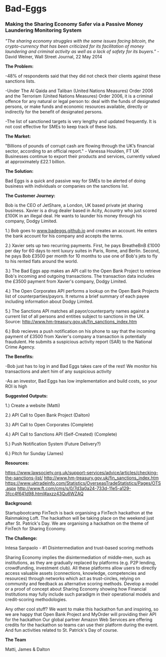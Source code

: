 # Bad-Eggs
<h3>Making the Sharing Economy Safer via a Passive Money Laundering Monitoring System</h3>

<i>"The sharing economy struggles with the same issues facing bitcoin, the crypto-currency that has been criticized for its facilitation of money laundering and criminal activity as well as a lack of safety for its buyers."</i> - David Weiner, Wall Street Journal, 22 May 2014

<b>The Problem:</b>

-48% of respondents said that they did not check their clients against these sanctions lists. 

-Under The Al Qaida and Taliban (United Nations Measures) Order 2006 and the Terrorism (United Nations Measures) Order 2006, 
it is a criminal offence for any natural or legal person to:  deal with the funds of designated persons, or make funds and economic resources available, directly or indirectly for the benefit of designated persons.

-The list of sanctioned targets is very lengthy and updated frequently. It is not cost effective for SMEs to keep track of these lists.

<b> The Market:</b>

"Billions of pounds of corrupt cash are flowing through the UK’s financial sector, according to an official report." - Vanessa Houlden, FT 
UK Businesses continue to export their products and services, currently valued at approximately £22.1 billion.

<b>The Solution:</b> 

Bad Eggs is a quick and passive way for SMEs to be alerted of doing business with individuals or companies on the sanctions list.

<b>The Customer Journey:</b> 

Bob is the CEO of JetShare, a London, UK based private jet sharing business.  Xavier is a drug dealer based in Acity, Acountry who just scored £100K in an illegal deal. He wants to launder his money through his company, Dodgy Limited.

1.) Bob goes to www.badeggs.github.io and creates an account. He enters the bank account for his company and accepts the terms. 

2.) Xavier sets up two recurring payments. First, he pays BreatheBnB £1000 per day for 60 days to rent luxury suites in Paris, Rome, and Berlin. Second, he pays Bob £3500 per month for 10 months to use one of Bob's jets to fly to his rented flats around the world. 

3.) The Bad Eggs app makes an API call to the Open Bank Project to retrieve Bob's incoming and outgoing transactions.  The transaction data includes the £3500 payment from Xavier's company, Dodgy Limited.

4.) The Open Corporates API performs a lookup on the Open Bank Projects list of counterparties/payors. It returns a brief summary of each payee including information about Dodgy Limited.

5.) The Sanctions API matches all payor/counterparty names against a current list of all persons and entities subject to sanctions in the UK. Source: http://www.hm-treasury.gov.uk/fin_sanctions_index.htm

6.) Bob recieves a push notification on his phone to say that the incoming payment of £3500 from Xavier's company a transaction is potentially fraudulent.  He submits a suspicious activity report (SAR) to the National Crime Agency. 

<b>The Benefits:</b>

-Bob just has to log in and Bad Eggs takes care of the rest! We monitor his transactions and alert him of any suspicious activity

-As an investor, Bad Eggs has low implementation and build costs, so your ROI is high


<b>Suggested Outputs:</b>

1.) Create a website (Matti)

2.) API Call to Open Bank Project (Dalton)

3.) API Call to Open Corporates (Complete)

4.) API Call to Sanctions API (Self-Created) (Complete)

5.) Push Notification System (Future Delivery?)

6.) Pitch for Sunday (James)

<b>Resources:</b> 

https://www.lawsociety.org.uk/support-services/advice/articles/checking-the-sanctions-list/
http://www.hm-treasury.gov.uk/fin_sanctions_index.htm
https://www.uktradeinfo.com/Statistics/OverseasTradeStatistics/Pages/OTS.aspx
http://www.ft.com/cms/s/0/7d3a0a24-733d-11e5-a129-3fcc4f641d98.html#axzz43Qu6WZAQ

<b>Background:</b>

Startupbootcamp FinTech is back organising a FinTech hackathon at the Rainmaking Loft. The hackathon will be taking place on the weekend just after St. Patrick's Day. We are organising a hackathon on the theme of FinTech for Sharing Economy. 

<b>The Challenge:</b>

Intesa Sanpaolo - #1 Disintermediation and trust-based scoring methods

Sharing Economy implies the disintermediation of middle-men, such as institutions, as they are gradually replaced by platforms (e.g. P2P lending, crowdfunding, investment club). All these platforms allow users to directly access valuable assets (connections, knowledge, competencies and resources) through networks which act as trust-circles, relying on community and feedback as alternative scoring methods. Develop a model or a proof of concept about Sharing Economy showing how Financial Institutions may fully include such paradigm in their operational models and credit-scoring methodologies.

Any other cool stuff? 
We want to make this hackathon fun and inspiring, so we are happy that Open Bank Project and MyOrder will providing their API for the hackathon  Our global partner Amazon Web Services are offering credits for the hackathon so teams can use their platform during the event. And fun activities related to St. Patrick's Day of course.

<b>The Team</b>

Matti, James & Dalton
